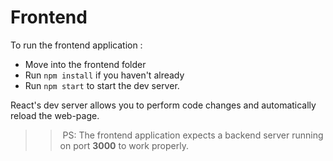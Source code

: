 # Frontend

To run the frontend application : 

* Move into the frontend folder
* Run `npm install` if you haven't already
* Run `npm start` to start the dev server. 

React's dev server allows you to perform code changes and automatically reload the web-page. 

>> PS: The frontend application expects a backend server running on port **3000** to work properly.


